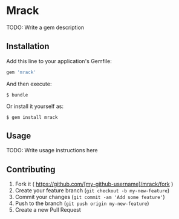 # Mrack

TODO: Write a gem description

## Installation

Add this line to your application's Gemfile:

```ruby
gem 'mrack'
```

And then execute:

    $ bundle

Or install it yourself as:

    $ gem install mrack

## Usage

TODO: Write usage instructions here

## Contributing

1. Fork it ( https://github.com/[my-github-username]/mrack/fork )
2. Create your feature branch (`git checkout -b my-new-feature`)
3. Commit your changes (`git commit -am 'Add some feature'`)
4. Push to the branch (`git push origin my-new-feature`)
5. Create a new Pull Request
